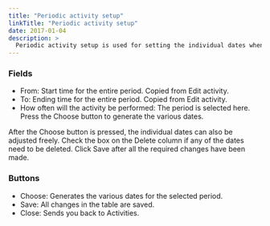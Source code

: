 ```yaml
---
title: "Periodic activity setup"
linkTitle: "Periodic activity setup"
date: 2017-01-04
description: >
  Periodic activity setup is used for setting the individual dates when the periodic activity will be performed.
---
```

### Fields

- From: Start time for the entire period. Copied from Edit activity.
- To: Ending time for the entire period. Copied from Edit activity.
- How often will the activity be performed: The period is selected here. Press the Choose button to generate the various dates.

After the Choose button is pressed, the individual dates can also be adjusted freely. Check the box on the Delete column if any of the dates need to be deleted. Click Save after all the required changes have been made.

### Buttons

- Choose: Generates the various dates for the selected period.
- Save: All changes in the table are saved.
- Close: Sends you back to Activities.
